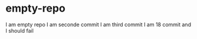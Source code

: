 # empty-repo
I am empty repo
I am seconde commit
I am third commit
I am 18 commit and I should fail
